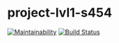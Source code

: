 # project-lvl1-s454
[![Maintainability](https://api.codeclimate.com/v1/badges/df4a66e5cca0712c8929/maintainability)](https://codeclimate.com/github/bukharovev/project-lvl1-s454/maintainability)
[![Build Status](https://travis-ci.org/bukharovev/project-lvl1-s454.svg?branch=master)](https://travis-ci.org/bukharovev/project-lvl1-s454)

